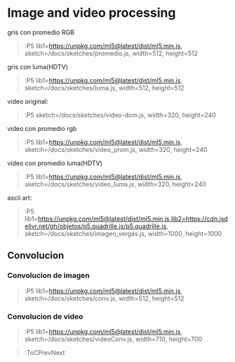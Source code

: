 # Image and video processing
gris con promedio RGB

> :P5 lib1=https://unpkg.com/ml5@latest/dist/ml5.min.js, sketch=/docs/sketches/promedio.js, width=512, height=512

gris con luma(HDTV)

> :P5 lib1=https://unpkg.com/ml5@latest/dist/ml5.min.js, sketch=/docs/sketches/luma.js, width=512, height=512

video original:

> :P5 sketch=/docs/sketches/video-dom.js, width=320, height=240

video con promedio rgb

> :P5 lib1=https://unpkg.com/ml5@latest/dist/ml5.min.js, sketch=/docs/sketches/video_prom.js, width=320, height=240

video con promedio luma(HDTV)

> :P5 lib1=https://unpkg.com/ml5@latest/dist/ml5.min.js, sketch=/docs/sketches/video_luma.js, width=320, height=240

ascii art:

> :P5 lib1=https://unpkg.com/ml5@latest/dist/ml5.min.js,lib2=https://cdn.jsdelivr.net/gh/objetos/p5.quadrille.js/p5.quadrille.js, sketch=/docs/sketches/imagen_vergas.js, width=1000, height=1000




## Convolucion

### Convolucion de imagen

> :P5 lib1=https://unpkg.com/ml5@latest/dist/ml5.min.js, sketch=/docs/sketches/conv.js, width=512, height=512

### Convolucion de video

> :P5 lib1=https://unpkg.com/ml5@latest/dist/ml5.min.js, sketch=/docs/sketches/videoConv.js, width=710, height=700

> :ToCPrevNext